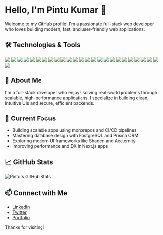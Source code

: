# Hello, I'm Pintu Kumar 👋  
Welcome to my GitHub profile! I'm a passionate full-stack web developer who loves building modern, fast, and user-friendly web applications.

## 🛠️ Technologies & Tools  
<p align="left">
  <img src="https://img.shields.io/badge/C++-00599C?style=for-the-badge&logo=c%2b%2b&logoColor=white" />
  <img src="https://img.shields.io/badge/C-555555?style=for-the-badge&logo=c&logoColor=white" />
  <img src="https://img.shields.io/badge/JavaScript-F7DF1E?style=for-the-badge&logo=javascript&logoColor=black" />
  <img src="https://img.shields.io/badge/TypeScript-3178C6?style=for-the-badge&logo=typescript&logoColor=white" />
  <img src="https://img.shields.io/badge/React.js-61DAFB?style=for-the-badge&logo=react&logoColor=black" />
  <img src="https://img.shields.io/badge/Next.js-000000?style=for-the-badge&logo=nextdotjs&logoColor=white" />
  <img src="https://img.shields.io/badge/Express.js-000000?style=for-the-badge&logo=express&logoColor=white" />
  <img src="https://img.shields.io/badge/Node.js-339933?style=for-the-badge&logo=nodedotjs&logoColor=white" />
  <img src="https://img.shields.io/badge/Hono-FF6D00?style=for-the-badge&logo=cloudflare&logoColor=white" />
  <img src="https://img.shields.io/badge/TailwindCSS-38B2AC?style=for-the-badge&logo=tailwind-css&logoColor=white" />
  <img src="https://img.shields.io/badge/Shadcn_UI-000000?style=for-the-badge&logo=vercel&logoColor=white" />
  <img src="https://img.shields.io/badge/Aceternity_UI-2D3748?style=for-the-badge&logo=vercel&logoColor=white" />
  <img src="https://img.shields.io/badge/Prisma-2D3748?style=for-the-badge&logo=prisma&logoColor=white" />
  <img src="https://img.shields.io/badge/Mongoose-880000?style=for-the-badge&logo=mongoose&logoColor=white" />
  <img src="https://img.shields.io/badge/MongoDB-47A248?style=for-the-badge&logo=mongodb&logoColor=white" />
  <img src="https://img.shields.io/badge/PostgreSQL-4169E1?style=for-the-badge&logo=postgresql&logoColor=white" />
  <img src="https://img.shields.io/badge/MySQL-4479A1?style=for-the-badge&logo=mysql&logoColor=white" />
  <img src="https://img.shields.io/badge/GitHub-181717?style=for-the-badge&logo=github&logoColor=white" />
  <img src="https://img.shields.io/badge/Docker-2496ED?style=for-the-badge&logo=docker&logoColor=white" />
  <img src="https://img.shields.io/badge/TurboRepo-000000?style=for-the-badge&logo=vercel&logoColor=white" />
  <img src="https://img.shields.io/badge/Wrangler-F38020?style=for-the-badge&logo=cloudflare&logoColor=white" />
  <img src="https://img.shields.io/badge/Postman-FF6C37?style=for-the-badge&logo=postman&logoColor=white" />
  <img src="https://img.shields.io/badge/Vercel-000000?style=for-the-badge&logo=vercel&logoColor=white" />
  <img src="https://img.shields.io/badge/Netlify-00C7B7?style=for-the-badge&logo=netlify&logoColor=white" />
  <img src="https://img.shields.io/badge/Cloudflare-F38020?style=for-the-badge&logo=cloudflare&logoColor=white" />
  <img src="https://img.shields.io/badge/AWS-232F3E?style=for-the-badge&logo=amazon-aws&logoColor=white" />
</p>

## 🚀 About Me  
I'm a full-stack developer who enjoys solving real-world problems through scalable, high-performance applications. I specialize in building clean, intuitive UIs and secure, efficient backends.

## 🌱 Current Focus  
- Building scalable apps using monorepos and CI/CD pipelines  
- Mastering database design with PostgreSQL and Prisma ORM  
- Exploring modern UI frameworks like Shadcn and Aceternity  
- Improving performance and DX in Next.js apps


## 📈 GitHub Stats  
![Pintu's GitHub Stats](https://github-readme-stats.vercel.app/api?username=pintu1012kumar&show_icons=true&theme=radical)

## 📫 Connect with Me  
- [LinkedIn](www.linkedin.com/in/pintu-kumar1012)  
- [Twitter]([https://twitter.com/pintu1012kumar](https://x.com/Pintu1012kumar))  
- [Portfolio]([https://pintukumar.com](https://pintukumar-four.vercel.app/))

Thanks for visiting!
